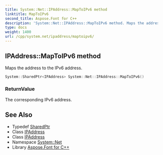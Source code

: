 ```yaml
---
title: System::Net::IPAddress::MapToIPv6 method
linktitle: MapToIPv6
second_title: Aspose.Font for C++
description: 'System::Net::IPAddress::MapToIPv6 method. Maps the address to the IPv6 address in C++.'
type: docs
weight: 1400
url: /cpp/system.net/ipaddress/maptoipv6/
---
```

## IPAddress::MapToIPv6 method


Maps the address to the IPv6 address.

```cpp
System::SharedPtr<IPAddress> System::Net::IPAddress::MapToIPv6()
```


### ReturnValue

The corresponding IPv6 address.

## See Also

* Typedef [SharedPtr](../../../system/sharedptr/)
* Class [IPAddress](../)
* Class [IPAddress](../)
* Namespace [System::Net](../../)
* Library [Aspose.Font for C++](../../../)
